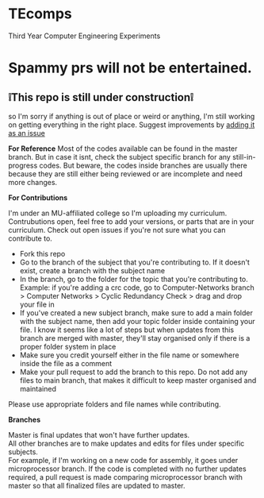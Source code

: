 # TEcomps
Third Year Computer Engineering Experiments

<h1> Spammy prs will not be entertained. </h1>

## ❕This repo is still under construction❕ 
so I'm sorry if anything is out of place or weird or anything, I'm still working on getting everything in the right place. Suggest improvements by <a href="https://github.com/MansiAyer/TE/issues/new/choose"> adding it as an issue </a>


**For Reference**
Most of the codes available can be found in the master branch. But in case it isnt, check the subject specific branch for any still-in-progress codes. But beware, the codes inside branches are usually there because they are still either being reviewed or are incomplete and need more changes.


 **For Contributions** 
<div> I'm under an MU-affiliated college so I'm uploading my curriculum. </div> 
<div> Contrubutions open, feel free to add your versions, or parts that are in your curriculum. Check out open issues if you're not sure what you can contribute to.</div>

<ul>
  <li> Fork this repo </li>
  <li> Go to the branch of the subject that you're contributing to. If it doesn't exist, create a branch with the subject name </li>
  <li> In the branch, go to the folder for the topic that you're contributing to. Example: if you're adding a crc code, go to Computer-Networks branch > Computer Networks > Cyclic Redundancy Check > drag and drop your file in </li>
  <li> If you've created a new subject branch, make sure to add a main folder with the subject name, then add your topic folder inside containing your file. I know it seems like a lot of steps but when updates from this branch are merged with master, they'll stay organised only if there is a proper folder system in place </li>
  <li> Make sure you credit yourself either in the file name or somewhere inside the file as a comment </li>
  <li> Make your pull request to add the branch to this repo. Do not add any files to main branch, that makes it difficult to keep master organised and maintained </li>
</ul>
<p>Please use appropriate folders and file names while contributing. </p>


**Branches**
<div> Master is final updates that won't have further updates. </div>
<div> All other branches are to make updates and edits for files under specific subjects.</div>
<div>For example, if I'm working on a new code for assembly, it goes under microprocessor branch. If the code is completed with no further updates required, a pull request is made comparing microprocessor branch with master so that all finalized files are updated to master.</div>
